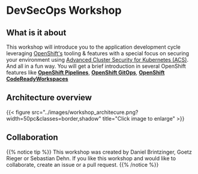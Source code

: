 # DevSecOps Workshop

## What is it about
This workshop will introduce you to the application development cycle leveraging [OpenShift's](https://www.redhat.com/en/technologies/cloud-computing/openshift) tooling & features with a special focus on securing your environment using [Advanced Cluster Security for Kubernetes (ACS)](https://www.redhat.com/en/technologies/cloud-computing/openshift/advanced-cluster-security-kubernetes). And all in a fun way.
You will get a brief introduction in several OpenShift features like **[OpenShift Pipelines](https://docs.openshift.com/container-platform/4.10/cicd/pipelines/op-release-notes.html)**, **[OpenShift GitOps](https://docs.openshift.com/container-platform/4.10/cicd/gitops/gitops-release-notes.html)**, **[OpenShift CodeReadyWorkspaces](https://developers.redhat.com/products/codeready-workspaces/overview)**



## Architecture overview

{{< figure src="../images/workshop_architecure.png?width=50pc&classes=border,shadow" title="Click image to enlarge" >}}

## Collaboration
{{% notice tip %}}
This workshop was created by Daniel Brintzinger, Goetz Rieger or Sebastian Dehn. 
If you like this workshop and would like to collaborate, create an issue or a pull request. 
{{% /notice %}}